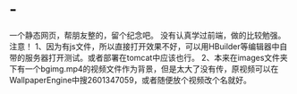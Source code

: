 # -
一个静态网页，帮朋友整的，留个纪念吧。
没有认真学过前端，做的比较勉强。
注意！
1、因为有js文件，所以直接打开效果不好，可以用HBuilder等编辑器中自带的服务器打开测试。或者部署在tomcat中应该也行。
2、本来在images文件夹下有一个bgimg.mp4的视频文件作为背景，但是太大了没有传，原视频可以在WallpaperEngine中搜2601347059，或者随便放个视频改个名就好。
